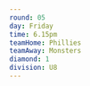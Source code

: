 ```yaml
---
round: 05
day: Friday
time: 6.15pm
teamHome: Phillies
teamAway: Monsters
diamond: 1
division: U8
---
```

